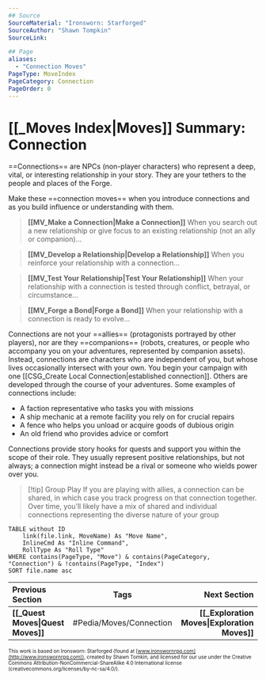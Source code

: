 ```yaml
---
## Source
SourceMaterial: "Ironsworn: Starforged"
SourceAuthor: "Shawn Tompkin"
SourceLink: 

## Page
aliases:
  - "Connection Moves"
PageType: MoveIndex
PageCategory: Connection
PageOrder: 0
---
```

# [[_Moves Index|Moves]] Summary: Connection
==Connections== are NPCs (non-player characters) who represent a deep, vital, or interesting relationship in your story. They are your tethers to the people and places of the Forge. 

Make these ==connection moves== when you introduce connections and as you build influence or understanding with them.

>**[[MV_Make a Connection|Make a Connection]]**
>When you search out a new relationship or give focus to an existing relationship (not an ally or companion)…

>**[[MV_Develop a Relationship|Develop a Relationship]]**
>When you reinforce your relationship with a connection…

>**[[MV_Test Your Relationship|Test Your Relationship]]**
>When your relationship with a connection is tested through conflict, betrayal, or circumstance…

>**[[MV_Forge a Bond|Forge a Bond]]**
>When your relationship with a connection is ready to evolve…

Connections are not your ==allies== (protagonists portrayed by other players), nor are they ==companions== (robots, creatures, or people who accompany you on your adventures, represented by companion assets). Instead, connections are characters who are independent of you, but whose lives occasionally intersect with your own. You begin your campaign with one [[CSG_Create Local Connection|established connection]]. Others are developed through the course of your adventures. Some examples of connections include: 
* A faction representative who tasks you with missions 
* A ship mechanic at a remote facility you rely on for crucial repairs 
* A fence who helps you unload or acquire goods of dubious origin 
* An old friend who provides advice or comfort 

Connections provide story hooks for quests and support you within the scope of their role. They usually represent positive relationships, but not always; a connection might instead be a rival or someone who wields power over you. 

> [!tip] Group Play
> If you are playing with allies, a connection can be shared, in which case you track progress on that connection together. Over time, you’ll likely have a mix of shared and individual connections representing the diverse nature of your group

```dataview
TABLE without ID
	link(file.link, MoveName) As "Move Name",
	InlineCmd As "Inline Command",
	RollType As "Roll Type"
WHERE contains(PageType, "Move") & contains(PageCategory, "Connection") & !contains(PageType, "Index")
SORT file.name asc
```

| Previous Section | Tags | Next Section | 
| :--- | :---: | ---: |
| **[[_Quest Moves\|Quest Moves]]** | #Pedia/Moves/Connection | **[[_Exploration Moves\|Exploration Moves]]** |

<font size=-2>This work is based on Ironsworn: Starforged (found at [www.ironswornrpg.com](http://www.ironswornrpg.com)), created by Shawn Tomkin, and licensed for our use under the Creative Commons Attribution-NonCommercial-ShareAlike 4.0 International license  (creativecommons.org/licenses/by-nc-sa/4.0/).</font>